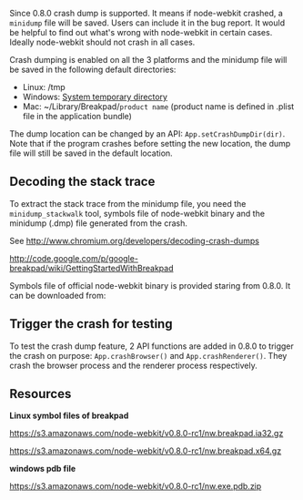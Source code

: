 Since 0.8.0 crash dump is supported. It means if node-webkit crashed, a `minidump` file will be saved. Users can include it in the bug report. It would be helpful to find out what's wrong with node-webkit in certain cases. Ideally node-webkit should not crash in all cases.

Crash dumping is enabled on all the 3 platforms and the minidump file will be saved in the following default directories:

 * Linux: /tmp
 * Windows: [System temporary directory](http://msdn.microsoft.com/en-us/library/windows/desktop/aa364992%28v=vs.85%29.aspx)
 * Mac: ~/Library/Breakpad/`product name`  (product name is defined in .plist file in the application bundle)

The dump location can be changed by an API: `App.setCrashDumpDir(dir)`. Note that if the program crashes before setting the new location, the dump file will still be saved in the default location.

## Decoding the stack trace ##

To extract the stack trace from the minidump file, you need the `minidump_stackwalk` tool, symbols file of node-webkit binary and the minidump (.dmp) file generated from the crash. 

See http://www.chromium.org/developers/decoding-crash-dumps  

http://code.google.com/p/google-breakpad/wiki/GettingStartedWithBreakpad

Symbols file of official node-webkit binary is provided staring from 0.8.0. It can be downloaded from:

## Trigger the crash for testing ##

To test the crash dump feature, 2 API functions are added in 0.8.0 to trigger the crash on purpose: `App.crashBrowser()` and `App.crashRenderer()`. They crash the browser process and the renderer process respectively.

## Resources ##

**Linux symbol files of breakpad**

https://s3.amazonaws.com/node-webkit/v0.8.0-rc1/nw.breakpad.ia32.gz

https://s3.amazonaws.com/node-webkit/v0.8.0-rc1/nw.breakpad.x64.gz

**windows pdb file**

https://s3.amazonaws.com/node-webkit/v0.8.0-rc1/nw.exe.pdb.zip